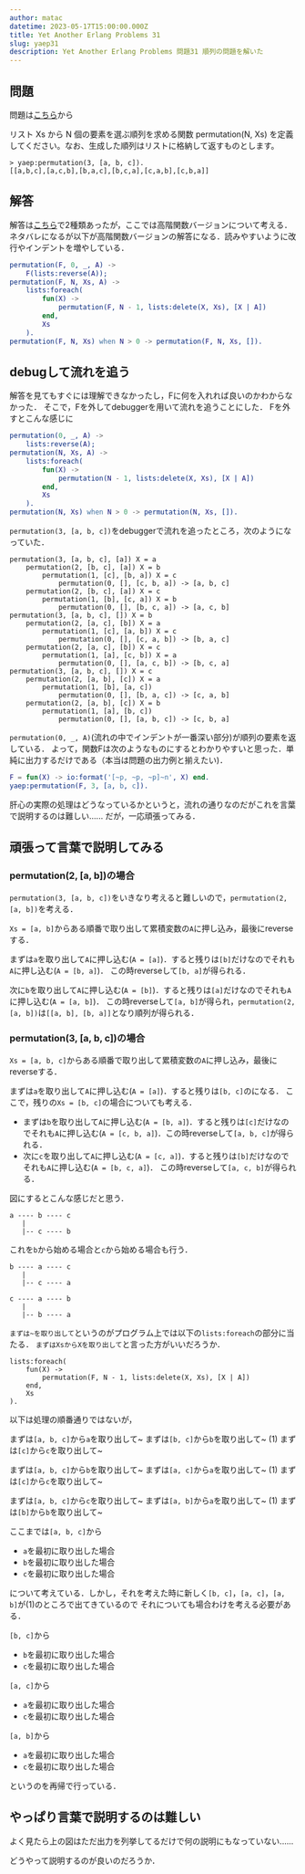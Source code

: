 ```yaml
---
author: matac
datetime: 2023-05-17T15:00:00.000Z
title: Yet Another Erlang Problems 31
slug: yaep31
description: Yet Another Erlang Problems 問題31 順列の問題を解いた
---
```


## 問題

問題は[こちら](http://www.nct9.ne.jp/m_hiroi/func/yaep02.html#p31)から

リスト Xs から N 個の要素を選ぶ順列を求める関数 permutation(N, Xs) を定義してください。なお、生成した順列はリストに格納して返すものとします。

```
> yaep:permutation(3, [a, b, c]).
[[a,b,c],[a,c,b],[b,a,c],[b,c,a],[c,a,b],[c,b,a]]
```

## 解答

解答は[こちら](http://www.nct9.ne.jp/m_hiroi/func/yaep02.html#ans31)で2種類あったが，ここでは高階関数バージョンについて考える．
ネタバレになるが以下が高階関数バージョンの解答になる．読みやすいように改行やインデントを増やしている．

```erlang
permutation(F, 0, _, A) ->
    F(lists:reverse(A));
permutation(F, N, Xs, A) ->
    lists:foreach(
        fun(X) ->
            permutation(F, N - 1, lists:delete(X, Xs), [X | A])
        end,
        Xs
    ).
permutation(F, N, Xs) when N > 0 -> permutation(F, N, Xs, []).
```

## debugして流れを追う

解答を見てもすぐには理解できなかったし，Fに何を入れれば良いのかわからなかった．
そこで，Fを外してdebuggerを用いて流れを追うことにした．
Fを外すとこんな感じに

```erlang
permutation(0, _, A) ->
    lists:reverse(A);
permutation(N, Xs, A) ->
    lists:foreach(
        fun(X) ->
            permutation(N - 1, lists:delete(X, Xs), [X | A])
        end,
        Xs
    ).
permutation(N, Xs) when N > 0 -> permutation(N, Xs, []).
```

`permutation(3, [a, b, c])`をdebuggerで流れを追ったところ，次のようになっていた．

```
permutation(3, [a, b, c], [a]) X = a
    permutation(2, [b, c], [a]) X = b
        permutation(1, [c], [b, a]) X = c
            permutation(0, [], [c, b, a]) -> [a, b, c]
    permutation(2, [b, c], [a]) X = c
        permutation(1, [b], [c, a]) X = b
            permutation(0, [], [b, c, a]) -> [a, c, b]
permutation(3, [a, b, c], []) X = b
    permutation(2, [a, c], [b]) X = a
        permutation(1, [c], [a, b]) X = c
            permutation(0, [], [c, a, b]) -> [b, a, c]
    permutation(2, [a, c], [b]) X = c
        permutation(1, [a], [c, b]) X = a
            permutation(0, [], [a, c, b]) -> [b, c, a]
permutation(3, [a, b, c], []) X = c
    permutation(2, [a, b], [c]) X = a
        permutation(1, [b], [a, c])
            permutation(0, [], [b, a, c]) -> [c, a, b]
    permutation(2, [a, b], [c]) X = b
        permutation(1, [a], [b, c])
            permutation(0, [], [a, b, c]) -> [c, b, a]
```

`permutation(0, _, A)`(流れの中でインデントが一番深い部分)が順列の要素を返している．
よって，関数Fは次のようなものにするとわかりやすいと思った．単純に出力するだけである（本当は問題の出力例と揃えたい)．

```erlang
F = fun(X) -> io:format('[~p, ~p, ~p]~n', X) end.
yaep:permutation(F, 3, [a, b, c]). 
```

肝心の実際の処理はどうなっているかというと，流れの通りなのだがこれを言葉で説明するのは難しい......
だが，一応頑張ってみる．

## 頑張って言葉で説明してみる

### permutation(2, \[a, b])の場合

`permutation(3, [a, b, c])`をいきなり考えると難しいので，`permutation(2, [a, b])`を考える．

`Xs = [a, b]`からある順番で取り出して累積変数の`A`に押し込み，最後にreverseする．

まずは`a`を取り出して`A`に押し込む(`A = [a]`)．すると残りは`[b]`だけなのでそれも`A`に押し込む(`A = [b, a]`)．
この時reverseして`[b, a]`が得られる．

次に`b`を取り出して`A`に押し込む(`A = [b]`)．すると残りは`[a]`だけなのでそれも`A`に押し込む(`A = [a, b]`)．
この時reverseして`[a, b]`が得られ，`permutation(2, [a, b])`は`[[a, b], [b, a]]`となり順列が得られる．

### permutation(3, \[a, b, c])の場合

`Xs = [a, b, c]`からある順番で取り出して累積変数の`A`に押し込み，最後にreverseする．

まずは`a`を取り出して`A`に押し込む(`A = [a]`)．すると残りは`[b, c]`のになる．
ここで，残りの`Xs = [b, c]`の場合についても考える．

* まずは`b`を取り出して`A`に押し込む(`A = [b, a]`)．すると残りは`[c]`だけなのでそれも`A`に押し込む(`A = [c, b, a]`)．この時reverseして`[a, b, c]`が得られる．
* 次に`c`を取り出して`A`に押し込む(`A = [c, a]`)．すると残りは`[b]`だけなのでそれも`A`に押し込む(`A = [b, c, a]`)． この時reverseして`[a, c, b]`が得られる．

図にするとこんな感じだと思う．

```
a ---- b ---- c
   |
   |-- c ---- b
```

これを`b`から始める場合と`c`から始める場合も行う．

```
b ---- a ---- c
   |
   |-- c ---- a

c ---- a ---- b
   |
   |-- b ---- a
```

`まずは~を取り出して`というのがプログラム上では以下の`lists:foreach`の部分に当たる．
`まずはXsからXを取り出して`と言った方がいいだろうか．

```
lists:foreach(
    fun(X) ->
        permutation(F, N - 1, lists:delete(X, Xs), [X | A])
    end,
    Xs
).
```

以下は処理の順番通りではないが，

まずは`[a, b, c]`から`a`を取り出して~
まずは`[b, c]`から`b`を取り出して~ (1)
まずは`[c]`から`c`を取り出して~

まずは`[a, b, c]`から`b`を取り出して~
まずは`[a, c]`から`a`を取り出して~ (1)
まずは`[c]`から`c`を取り出して~

まずは`[a, b, c]`から`c`を取り出して~
まずは`[a, b]`から`a`を取り出して~ (1)
まずは`[b]`から`b`を取り出して~

ここまでは`[a, b, c]`から

* `a`を最初に取り出した場合
* `b`を最初に取り出した場合
* `c`を最初に取り出した場合

について考えている．しかし，それを考えた時に新しく`[b, c]`，`[a, c]`，`[a, b]`が(1)のところで出てきているので
それについても場合わけを考える必要がある．

`[b, c]`から

* `b`を最初に取り出した場合
* `c`を最初に取り出した場合

`[a, c]`から

* `a`を最初に取り出した場合
* `c`を最初に取り出した場合

`[a, b]`から

* `a`を最初に取り出した場合
* `c`を最初に取り出した場合

というのを再帰で行っている．

## やっぱり言葉で説明するのは難しい

よく見たら上の図はただ出力を列挙してるだけで何の説明にもなっていない......

どうやって説明するのが良いのだろうか．
